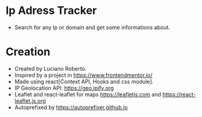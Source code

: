 # Ip Adress Tracker

- Search for any Ip or domain and get some informations about.

# Creation

- Created by Luciano Roberto.
- Inspired by a project in https://www.frontendmentor.io/
- Made using react[Context API, Hooks and css module].
- IP Geolocation API: https://geo.ipify.org
- Leaflet and react-leaflet for maps https://leafletjs.com and https://react-leaflet.js.org
- Autoprefixed by https://autoprefixer.github.io
